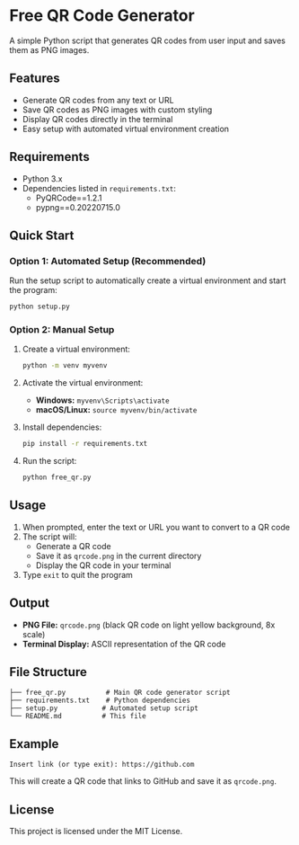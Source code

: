 # Free QR Code Generator

A simple Python script that generates QR codes from user input and saves them as PNG images.

## Features

- Generate QR codes from any text or URL
- Save QR codes as PNG images with custom styling
- Display QR codes directly in the terminal
- Easy setup with automated virtual environment creation

## Requirements

- Python 3.x
- Dependencies listed in `requirements.txt`:
  - PyQRCode==1.2.1
  - pypng==0.20220715.0

## Quick Start

### Option 1: Automated Setup (Recommended)

Run the setup script to automatically create a virtual environment and start the program:

```bash
python setup.py
```

### Option 2: Manual Setup

1. Create a virtual environment:
   ```bash
   python -m venv myvenv
   ```

2. Activate the virtual environment:
   - **Windows:** `myvenv\Scripts\activate`
   - **macOS/Linux:** `source myvenv/bin/activate`

3. Install dependencies:
   ```bash
   pip install -r requirements.txt
   ```

4. Run the script:
   ```bash
   python free_qr.py
   ```

## Usage

1. When prompted, enter the text or URL you want to convert to a QR code
2. The script will:
   - Generate a QR code
   - Save it as `qrcode.png` in the current directory
   - Display the QR code in your terminal
3. Type `exit` to quit the program

## Output

- **PNG File:** `qrcode.png` (black QR code on light yellow background, 8x scale)
- **Terminal Display:** ASCII representation of the QR code

## File Structure

```
├── free_qr.py          # Main QR code generator script
├── requirements.txt    # Python dependencies
├── setup.py           # Automated setup script
└── README.md          # This file
```

## Example

```
Insert link (or type exit): https://github.com
```

This will create a QR code that links to GitHub and save it as `qrcode.png`.

## License

This project is licensed under the MIT License.
